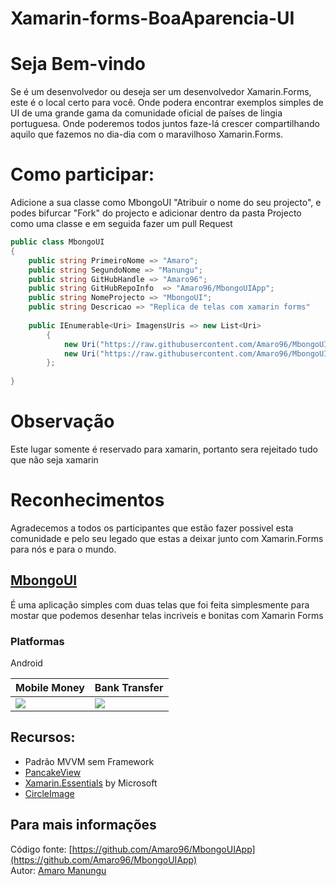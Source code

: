 # Xamarin-forms-BoaAparencia-UI

# Seja Bem-vindo
Se é um desenvolvedor ou deseja ser um desenvolvedor Xamarin.Forms, este é o local certo para você. Onde podera encontrar exemplos simples de UI de uma grande gama da comunidade oficial de países de lingia portuguesa. Onde poderemos todos juntos faze-lá crescer compartilhando aquilo que fazemos no dia-dia com o maravilhoso Xamarin.Forms.

# Como participar:
Adicione a sua classe como MbongoUI "Atribuir o nome do seu projecto", e podes bifurcar "Fork" do projecto e adicionar dentro da pasta Projecto como uma classe e em seguida fazer um pull Request

``` csharp
public class MbongoUI 
{
    public string PrimeiroNome => "Amaro";
    public string SegundoNome => "Manungu";
    public string GitHubHandle => "Amaro96";
    public string GitHubRepoInfo  => "Amaro96/MbongoUIApp";
    public string NomeProjecto => "MbongoUI";
    public string Descricao => "Replica de telas com xamarin forms"
    
    public IEnumerable<Uri> ImagensUris => new List<Uri>
        {
            new Uri("https://raw.githubusercontent.com/Amaro96/MbongoUIApp/master/ScreenShots/Mobile%20money.PNG"),
            new Uri("https://raw.githubusercontent.com/Amaro96/MbongoUIApp/master/ScreenShots/bankTransfer.PNG"),
        };
 
}
```

# Observação
Este lugar somente é reservado para xamarin, portanto sera rejeitado tudo que não seja xamarin

# Reconhecimentos
Agradecemos a todos os participantes que estão fazer possivel esta comunidade e pelo seu legado que estas a deixar junto com Xamarin.Forms para nós e para o mundo.



## [MbongoUI](https://github.com/Amaro96/MbongoUIApp)

É uma aplicação simples com duas telas que foi feita simplesmente para mostar que podemos desenhar telas incriveis e bonitas com Xamarin Forms

### Platformas

Android

<table>
  <thead>
    <th>Mobile Money</th>
    <th>Bank Transfer</th>
  </thead>
  <tbody>
    <tr>
      <td><img src="https://github.com/Amaro96/MbongoUIApp/blob/master/ScreenShots/Mobile%20money.PNG"/></td>
      <td><img src="https://github.com/Amaro96/MbongoUIApp/blob/master/ScreenShots/bankTransfer.PNG"/></td>
    </tr>
  </tbody>
 </table>
 
 ## Recursos:
 
 - Padrão MVVM sem Framework
 - [PancakeView](https://github.com/sthewissen/Xamarin.Forms.PancakeView)</br>
 - [Xamarin.Essentials](https://github.com/xamarin/Essentials) by Microsoft 
 - [CircleImage](https://github.com/jamesmontemagno/ImageCirclePlugin)
 
 ## Para mais informações
 
 Código fonte: [https://github.com/Amaro96/MbongoUIApp](https://github.com/Amaro96/MbongoUIApp)</br>
 Autor: [Amaro Manungu](https://github.com/Amaro96)


 
 

